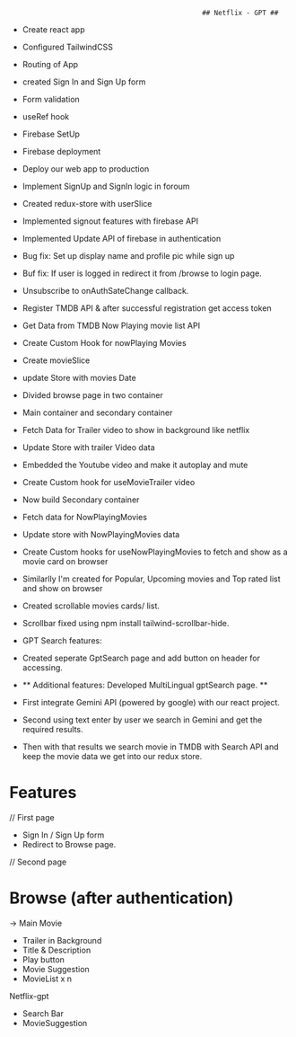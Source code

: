                                                     ## Netflix - GPT ##

- Create react app
- Configured TailwindCSS
- Routing of App
- created Sign In and Sign Up form
- Form validation
- useRef hook
- Firebase SetUp
- Firebase deployment
- Deploy our web app to production
- Implement SignUp and SignIn logic in foroum
- Created redux-store with userSlice
- Implemented signout features with firebase API
- Implemented Update API of firebase in authentication

- Bug fix: Set up display name and profile pic while sign up
- Buf fix: If user is logged in redirect it from /browse to login page.
- Unsubscribe to onAuthSateChange callback.
- Register TMDB API & after successful registration get access token
- Get Data from TMDB Now Playing movie list API
- Create Custom Hook for nowPlaying Movies
- Create movieSlice
- update Store with movies Date
- Divided browse page in two container
- Main container and secondary container
- Fetch Data for Trailer video to show in background like netflix
- Update Store with trailer Video data
- Embedded the Youtube video and make it autoplay and mute
- Create Custom hook for useMovieTrailer video

- Now build Secondary container
- Fetch data for NowPlayingMovies
- Update store with NowPlayingMovies data
- Create Custom hooks for useNowPlayingMovies to fetch and show as a movie card on browser
- Similarlly I'm created for Popular, Upcoming movies and Top rated list and show on browser
- Created scrollable movies cards/ list.
- Scrollbar fixed using npm install tailwind-scrollbar-hide.

- GPT Search features:
- Created seperate GptSearch page and add button on header for accessing.
- ** Additional features: Developed MultiLingual gptSearch page. **
- First integrate Gemini API (powered by google) with our react project.
- Second using text enter by user we search in Gemini and get the required results.
- Then with that results we search movie in TMDB with Search API and keep the movie data we get into our redux store.

# Features

// First page

- Sign In / Sign Up form
- Redirect to Browse page.

// Second page

# Browse (after authentication)

-> Main Movie

- Trailer in Background
- Title & Description
- Play button
- Movie Suggestion
- MovieList x n

Netflix-gpt

- Search Bar
- MovieSuggestion
